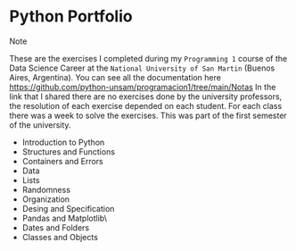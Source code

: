 # Python Portfolio
> [!NOTE]
> These are the exercises I completed during my `Programming 1` course of the Data Science Career at the `National University of San Martin` (Buenos Aires, Argentina).
> You can see all the documentation here https://github.com/python-unsam/programacion1/tree/main/Notas
> In the link that I shared there are no exercises done by the university professors, the resolution of each exercise depended on each student. For each class there was a week to solve the exercises. This was part of the first semester of the university.
+ Introduction to Python
+ Structures and Functions
+ Containers and Errors
+ Data
+ Lists
+ Randomness
+ Organization
+ Desing and Specification
+ Pandas and Matplotlib\
+ Dates and Folders
+ Classes and Objects




